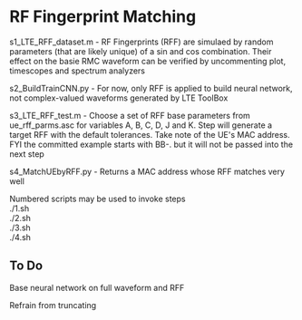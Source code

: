 # RF Fingerprint Matching

s1_LTE_RFF_dataset.m - RF Fingerprints (RFF) are simulaed by random parameters (that are likely unique) of a sin and cos combination. Their effect on the basie RMC waveform can be verified by uncommenting plot, timescopes and spectrum analyzers

s2_BuildTrainCNN.py - For now, only RFF is applied to build neural network, not complex-valued waveforms generated by LTE ToolBox

s3_LTE_RFF_test.m - Choose a set of RFF base parameters from ue_rff_parms.asc for variables A, B, C, D, J and K. Step will generate a target RFF with the default tolerances. Take note of the UE's MAC address. FYI the committed example starts with BB-. but it will not be passed into the next step

s4_MatchUEbyRFF.py - Returns a MAC address whose RFF matches very well

Numbered scripts may be used to invoke steps  
./1.sh  
./2.sh  
./3.sh  
./4.sh

## To Do

Base neural network on full waveform and RFF

Refrain from truncating
